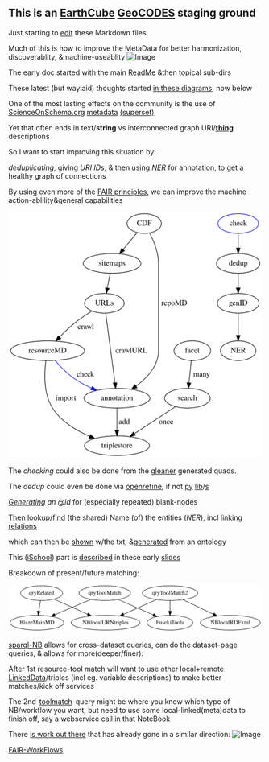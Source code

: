 ## This is an [EarthCube](https://www.earthcube.org/) [GeoCODES](https://www.earthcube.org/geocodes) staging ground

Just starting to [edit](https://github.com/MBcode/ec/edit/gh-pages/index.md) these Markdown files

Much of this is how to improve the MetaData for better harmonization, discoverablity, &machine-useablity
![Image](http://mbobak-ofc.ncsa.illinois.edu/ec/m4m.png)

The early doc started with the main [ReadMe](https://github.com/MBcode/ec#readme) &then topical sub-dirs

These latest (but waylaid) thoughts started [in these diagrams](https://github.com/MBcode/ec/tree/master/crawl#readme), now below

One of the most lasting effects on the community is the use of [ScienceOnSchema.org](https://github.com/ESIPFed/science-on-schema.org/blob/master/guides/GETTING-STARTED.md) [metadata](http://isda.ncsa.uiuc.edu/~mbobak/sd/) [(superset)](https://www.w3.org/TR/vocab-dcat-3/)

Yet that often ends in text/**string** vs interconnected graph URI/**[thing](https://blog.google/products/search/introducing-knowledge-graph-things-not/)** descriptions

So I want to start improving this situation by:

_deduplicating_, giving _URI IDs,_ & then using _[NER](https://en.wikipedia.org/wiki/Named-entity_recognition)_ for annotation, to get a healthy graph of connections

By using even more of the [FAIR principles](https://www.go-fair.org/fair-principles/)[,](https://phaidra.univie.ac.at/download/o:1246343) we can improve the machine action-ablility&general capabilities

![Image](https://github.com/MBcode/ec/raw/master/crawl/etl.svg)

The *checking* could also be done from the [gleaner](https://gleaner.io/) generated quads.

The _dedup_ could even be done via [openrefine](https://guides.library.illinois.edu/openrefine/duplicates), if not [py](https://pypi.org/project/dedupe/) [lib](https://pypi.org/project/pandas-dedupe/)/[s](https://pypi.org/project/sparqldataframe/)

_[Generating](https://notes.knowledgefutures.org/pub/ic0grz58/release/3) an @id_ for (especially repeated) blank-nodes

[Then](https://github.com/MBcode/is/wiki) [lookup](https://github.com/WDscholia/scholia/blob/master/scholia/api.py)/[find](https://opensource.ncsa.illinois.edu/bitbucket/projects/CATS/repos/extractors-dbpedia/browse) (the shared) Name (of) the entities (_NER_), 
incl [linking](https://en.wikipedia.org/wiki/Entity_linking) [relations](https://lhncbc.nlm.nih.gov/ii/tools/SemRep_SemMedDB_SKR.html) 

which can then be [shown](https://lhce-brat.nlm.nih.gov/index.xhtml#/SKR/Factuality/Reconcile_50/10048237) w/the txt, &[generated](https://lhncbc.nlm.nih.gov/ii/tools/MetaMap/Docs/CreatingTheEFODataSetForMetaMap.html) from an ontology

This ([iSchool](https://ischool.illinois.edu/people/halil-kilicoglu)) part is [described](https://github.com/MBcode/is/wiki) in these early [slides](https://docs.google.com/presentation/d/1hPkhgtFMYjKwesR_WVtMeA7ACHtAtTBo/edit?usp=sharing&ouid=112141946798542182515&rtpof=true&sd=true)

Breakdown of present/future matching:

![Image](https://raw.githubusercontent.com/MBcode/ec/master/NoteBook/mLD.svg)

[sparql-NB](https://gist.github.com/MBcode/1fe85b1a87677968ea7c8804d56933d2) allows for cross-dataset queries, can do the dataset-page queries, & allows for more(deeper/finer):

After 1st resource-tool match will want to use other local+remote [LinkedData](https://patterns.dataincubator.org/book/follow-your-nose.html)/triples (incl eg. variable descriptions) to make better matches/kick off services

The 2nd-[toolmatch](https://docs.google.com/document/d/1ZIrr7Pwy2T5Ts5k7iRHfrdKhKPTPBmgTaPGnnNIdBmc/edit?usp=sharing)-query might be where you know which type of NB/workflow you want, but need to use some local-linked(meta)data to finish off, say a webservice call in that NoteBook

There [is work out there](https://twitter.com/txkuhn/status/1455449860652548097) that has already gone in a similar direction:
![Image](https://pbs.twimg.com/media/FDLL57oWEAMuhhS.jpg)

[FAIR-WorkFlows](https://fairworkflows.readthedocs.io/en/latest/)

